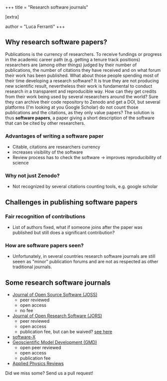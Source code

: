 +++
title = "Research software journals"

[extra]

author = "Luca Ferranti"
+++

## Why research software papers?

Publications is the currency of researchers. To receive fundings or progress in
the academic career path (e.g. getting a tenure track positions) researchers
are (among other things) judged by their number of publications, the number of
citations they have received and on what forum their work has been published.
What about those people spending most of their time developing a research
software? It is true they are not producing new scientific result, nevertheless
their work is fundamental to conduct research in a transparent and reproducible
way. How can they get credits from their work being used by several researchers
around the world? Sure they can archive their code repository to Zenodo and get
a DOI, but several platforms (I'm looking at you Google Scholar) do not count
those publications and the citations, as they only value papers? The solution
is thus **software papers**, a paper giving a short description of the software
that can be cited by other researchers.


### Advantages of writing a software paper

- Citable, citations are researchers currency
- increases visibility of the software
- Review process has to check the software -> improves reproducibility of science


### Why not just Zenodo?

- Not recognized by several citations counting tools, e.g. google scholar


## Challenges in publishing software papers

### Fair recognition of contributions

- List of authors fixed, what if someone joins after the paper was published
  but still does a significant contribution?


### How are software papers seen?

- Unfortunately, in several countries research software journals are still
  seeen as "minor" publication forums and are not as respected as other
  traditional journals.


## Some research software journals

- [Journal of Open Source Software (JOSS)](https://joss.theoj.org/)
    - peer reviewed
    - open access
    - no fee
- [Journal of Open Research Software (JORS)](https://openresearchsoftware.metajnl.com/)
    - peer reviewed
    - open access
    - publication fee, but can be waived? [see here](https://openresearchsoftware.metajnl.com/about/submissions/)
- [software-X](https://www.journals.elsevier.com/softwarex/)
- [Geoscientific Model Development (GMD)](https://www.geoscientific-model-development.net/index.html)
    - open peer reviewed
    - open access
    - publication fee
- [Applied Physics Reviews](https://aip.scitation.org/journal/are)

Did we miss some? Send us a pull request!
